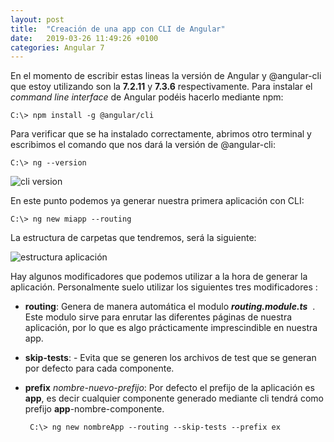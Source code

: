 ```yaml
---
layout: post
title:  "Creación de una app con CLI de Angular"
date:   2019-03-26 11:49:26 +0100
categories: Angular 7
---
```


En el momento de escribir estas lineas la versión de Angular y @angular-cli que estoy utilizando son la **7.2.11** y **7.3.6** respectivamente. Para instalar el *command line interface* de Angular podéis hacerlo mediante npm:

    C:\> npm install -g @angular/cli

Para verificar que se ha instalado correctamente, abrimos otro terminal y escribimos el comando que nos dará la versión de @angular-cli:

`C:\> ng --version`

![cli version](https://i.ibb.co/WGdCkMH/cliversion.png)

En este punto podemos ya generar nuestra primera aplicación con CLI:

    C:\> ng new miapp --routing
    
La estructura de carpetas que tendremos, será la siguiente:

![estructura aplicación](https://i.ibb.co/nB5QB5P/treeangular.png)

Hay algunos modificadores que podemos utilizar a la hora de generar la aplicación. Personalmente suelo utilizar los siguientes tres modificadores :

 - **routing**:  Genera de manera automática el modulo ***routing.module.ts*** ​ . Este modulo sirve para enrutar las diferentes páginas de nuestra aplicación, por lo que es algo  prácticamente imprescindible en nuestra app.
 
 - **skip-tests**: -   Evita que se generen los archivos de test que se generan por defecto para cada componente.

- **prefix** *nombre-nuevo-prefijo*: ​Por defecto el prefijo de la aplicación es **app**, es decir cualquier componente generado mediante cli tendrá como prefijo **app**-nombre-component​e.​​

       C:\> ng new nombreApp --routing --skip-tests --prefix ex


       




